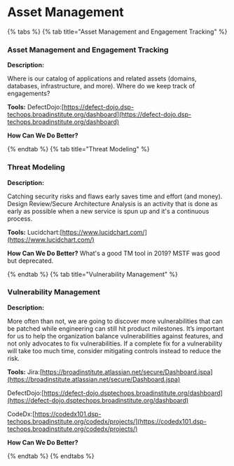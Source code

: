 # Asset Management

{% tabs %}
{% tab title="Asset Management and Engagement Tracking" %}

### Asset Management and Engagement Tracking

**Description:**

Where is our catalog of applications and related assets (domains, databases, infrastructure, and more). Where do we keep track of engagements?

**Tools:**
DefectDojo:[https://defect-dojo.dsp-techops.broadinstitute.org/dashboard](https://defect-dojo.dsp-techops.broadinstitute.org/dashboard)

**How Can We Do Better?**

{% endtab %}
{% tab title="Threat Modeling" %}

### Threat Modeling

**Description:**

Catching security risks and flaws early saves time and effort (and money). Design Review/Secure Architecture Analysis is an activity that is done as early as possible when a new service is spun up and it's a continuous process. 

**Tools:**
Lucidchart:[https://www.lucidchart.com/](https://www.lucidchart.com/)

**How Can We Do Better?**
What's a good TM tool in 2019? MSTF was good but deprecated. 	

{% endtab %}
{% tab title="Vulnerability Management" %}

### Vulnerability Management

**Description:**

More often than not, we are going to discover more vulnerabilities that can be patched while engineering can still hit product milestones. It’s important for us to help the organization balance vulnerabilities against features, and not only advocates to fix vulnerabilities. If a complete fix for a vulnerability will take too much time, consider mitigating controls instead to reduce the risk. 

**Tools:**
Jira:[https://broadinstitute.atlassian.net/secure/Dashboard.jspa](https://broadinstitute.atlassian.net/secure/Dashboard.jspa)

DefectDojo:[https://defect-dojo.dsptechops.broadinstitute.org/dashboard](https://defect-dojo.dsptechops.broadinstitute.org/dashboard)

CodeDx:[https://codedx101.dsp-techops.broadinstitute.org/codedx/projects/](https://codedx101.dsp-techops.broadinstitute.org/codedx/projects/)

**How Can We Do Better?**

{% endtab %}
{% endtabs %}